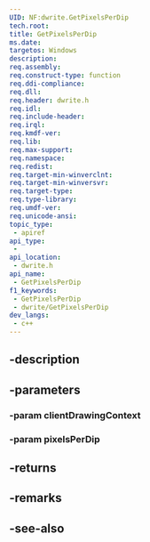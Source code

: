 ```yaml
---
UID: NF:dwrite.GetPixelsPerDip
tech.root: 
title: GetPixelsPerDip
ms.date: 
targetos: Windows
description: 
req.assembly: 
req.construct-type: function
req.ddi-compliance: 
req.dll: 
req.header: dwrite.h
req.idl: 
req.include-header: 
req.irql: 
req.kmdf-ver: 
req.lib: 
req.max-support: 
req.namespace: 
req.redist: 
req.target-min-winverclnt: 
req.target-min-winversvr: 
req.target-type: 
req.type-library: 
req.umdf-ver: 
req.unicode-ansi: 
topic_type:
 - apiref
api_type:
 - 
api_location:
 - dwrite.h
api_name:
 - GetPixelsPerDip
f1_keywords:
 - GetPixelsPerDip
 - dwrite/GetPixelsPerDip
dev_langs:
 - c++
---
```


## -description

## -parameters

### -param clientDrawingContext

### -param pixelsPerDip

## -returns

## -remarks

## -see-also

